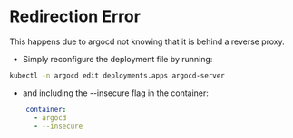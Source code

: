 # Redirection Error

This happens due to argocd not knowing that it is behind a reverse proxy.
- Simply reconfigure the deployment file by running:
```sh
kubectl -n argocd edit deployments.apps argocd-server
```
- and including the --insecure flag in the container:

```yaml
    container:
      - argocd
      - --insecure
```
